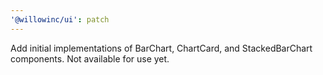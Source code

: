 ```yaml
---
'@willowinc/ui': patch
---
```


Add initial implementations of BarChart, ChartCard, and StackedBarChart components. Not available for use yet.
